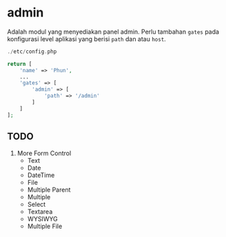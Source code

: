 # admin

Adalah modul yang menyediakan panel admin. Perlu tambahan `gates` pada konfigurasi
level aplikasi yang berisi `path` dan atau `host`.

```php
./etc/config.php

return [
    'name' => 'Phun',
    ...
    'gates' => [
        'admin' => [
            'path' => '/admin'
        ]
    ]
];
```

## TODO

1. More Form Control
    - Text
    - Date
    - DateTime
    - File
    - Multiple Parent
    - Multiple
    - Select
    - Textarea
    - WYSIWYG
    - Multiple File